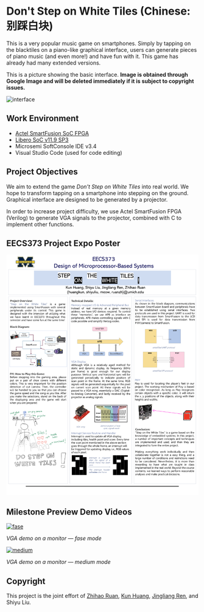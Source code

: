 # Don't Step on White Tiles (Chinese: 别踩白块)

This is a very popular music game on smartphones. Simply by tapping on the blacktiles on a piano-like graphical interface, users can generate pieces of piano music (and even more!) and have fun with it. This game has already had many extended versions.

This is a picture showing the basic interface. **Image is obtained through Google Image and will be deleted immediately if it is subject to copyright issues.**

![interface](https://camo.githubusercontent.com/3b0d318c074302d637a824d385afe76b60715138/687474703a2f2f696d672e636e6d6f2d696d672e636f6d2e636e2f313035305f353030783337352f313034393532332e6a7067)

## Work Environment 

* [Actel SmartFusion SoC FPGA](https://www.microsemi.com/product-directory/soc-fpgas/1693-smartfusion)
* [Libero SoC v11.9 SP3](https://www.microsemi.com/product-directory/design-resources/1750-libero-soc)
* Microsemi SoftConsole IDE v3.4
* Visual Studio Code (used for code editing)

## Project Objectives

We aim to extend the game *Don't Step on White Tiles* into real world. We hope to transform tapping on a smartphone into stepping on the ground. Graphical interface are designed to be generated by a projector. 

In order to increase project difficulty, we use Actel SmartFusion FPGA (Verilog) to generate VGA signals to the projector, combined with C to implement other functions.

## EECS373 Project Expo Poster 

![poster](https://github.com/shineyruan/Don-t-Step-on-White-Tiles/blob/master/poster/poster.PNG)

## Milestone Preview Demo Videos 

[![fase](http://img.youtube.com/vi/Fj3yvPvErxQ/0.jpg)](https://youtu.be/Fj3yvPvErxQ)

*VGA demo on a monitor &mdash; fase mode*

[![medium](http://img.youtube.com/vi/1dtxWQbyNNc/0.jpg)](https://youtu.be/1dtxWQbyNNc)

*VGA demo on a monitor &mdash; medium mode*

## Copyright

This project is the joint effort of [Zhihao Ruan](https://github.com/shineyruan), [Kun Huang](https://github.com/voyager1998), [Jingliang Ren](https://github.com/Regina8023), and Shiyu Liu. 
